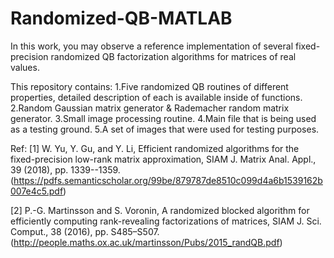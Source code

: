 # Randomized-QB-MATLAB
In this work, you may observe a reference implementation of several fixed-precision randomized QB factorization algorithms for matrices of real values.

This repository contains:
  1.Five randomized QB routines of different properties, detailed description of each is available inside of functions.
  2.Random Gaussian matrix generator & Rademacher random matrix generator.
  3.Small image processing routine.
  4.Main file that is being used as a testing ground.
  5.A set of images that were used for testing purposes.
  
Ref:
  [1] W. Yu, Y. Gu, and Y. Li, Efficient randomized algorithms for the fixed-precision low-rank matrix
  approximation, SIAM J. Matrix Anal. Appl., 39 (2018), pp. 1339--1359.
  (https://pdfs.semanticscholar.org/99be/879787de8510c099d4a6b1539162b007e4c5.pdf)
  
  [2] P.-G. Martinsson and S. Voronin, A randomized blocked algorithm for efficiently computing
  rank-revealing factorizations of matrices, SIAM J. Sci. Comput., 38 (2016), pp. S485–S507.
  (http://people.maths.ox.ac.uk/martinsson/Pubs/2015_randQB.pdf)
